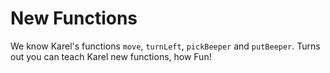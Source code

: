 # New Functions

We know Karel's functions `move`, `turnLeft`, `pickBeeper` and `putBeeper`. Turns out you can teach Karel new functions, how Fun!

## 